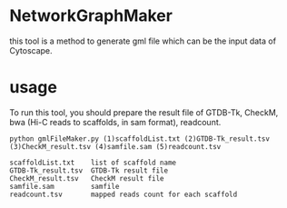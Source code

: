 # NetworkGraphMaker
this tool is a method to generate gml file which can be the input data of Cytoscape.

# usage
To run this tool, you should prepare the result file of GTDB-Tk, CheckM, bwa (Hi-C reads to scaffolds, in sam format), readcount.
```
python gmlFileMaker.py (1)scaffoldList.txt (2)GTDB-Tk_result.tsv (3)CheckM_result.tsv (4)samfile.sam (5)readcount.tsv

scaffoldList.txt    list of scaffold name
GTDB-Tk_result.tsv  GTDB-Tk result file
CheckM_result.tsv   CheckM result file
samfile.sam         samfile
readcount.tsv       mapped reads count for each scaffold
```
